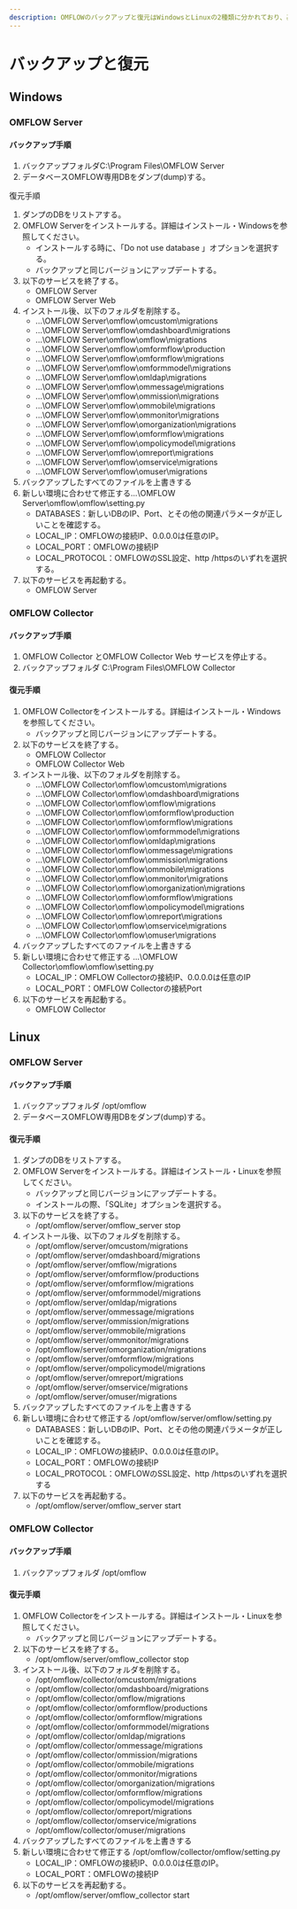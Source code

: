 ```yaml
---
description: OMFLOWのバックアップと復元はWindowsとLinuxの2種類に分かれており、基本的に手順は似ていますが、異なる環境間では互換性がありません。
---
```


# バックアップと復元

## Windows

### OMFLOW Server

#### バックアップ手順

1. バックアップフォルダC:\Program Files\OMFLOW Server
2. データベースOMFLOW専用DBをダンプ(dump)する。

復元手順

1. ダンプのDBをリストアする。
2. OMFLOW Serverをインストールする。詳細はインストール・Windowsを参照してください。
   * インストールする時に、「Do not use database 」オプションを選択する。
   * バックアップと同じバージョンにアップデートする。
3. 以下のサービスを終了する。
   * OMFLOW Server&#x20;
   * OMFLOW Server Web
4. インストール後、以下のフォルダを削除する。
   * ...\OMFLOW Server\omflow\omcustom\migrations
   * ...\OMFLOW Server\omflow\omdashboard\migrations
   * ...\OMFLOW Server\omflow\omflow\migrations
   * ...\OMFLOW Server\omflow\omformflow\production
   * ...\OMFLOW Server\omflow\omformflow\migrations
   * ...\OMFLOW Server\omflow\omformmodel\migrations
   * ...\OMFLOW Server\omflow\omldap\migrations
   * ...\OMFLOW Server\omflow\ommessage\migrations
   * ...\OMFLOW Server\omflow\ommission\migrations
   * ...\OMFLOW Server\omflow\ommobile\migrations
   * ...\OMFLOW Server\omflow\ommonitor\migrations
   * ...\OMFLOW Server\omflow\omorganization\migrations
   * ...\OMFLOW Server\omflow\omformflow\migrations
   * ...\OMFLOW Server\omflow\ompolicymodel\migrations
   * ...\OMFLOW Server\omflow\omreport\migrations
   * ...\OMFLOW Server\omflow\omservice\migrations
   * ...\OMFLOW Server\omflow\omuser\migrations
5. バックアップしたすべてのファイルを上書きする
6. 新しい環境に合わせて修正する...\OMFLOW Server\omflow\omflow\setting.py
   * DATABASES：新しいDBのIP、Port、とその他の関連パラメータが正しいことを確認する。
   * LOCAL\_IP：OMFLOWの接続IP、0.0.0.0は任意のIP。
   * LOCAL\_PORT：OMFLOWの接続IP
   * LOCAL\_PROTOCOL：OMFLOWのSSL設定、http /httpsのいずれを選択する。
7. 以下のサービスを再起動する。
   * OMFLOW Server

### OMFLOW Collector

#### バックアップ手順

1. OMFLOW Collector とOMFLOW Collector Web サービスを停止する。
2. バックアップフォルダ C:\Program Files\OMFLOW Collector

#### 復元手順

1. OMFLOW Collectorをインストールする。詳細はインストール・Windowsを参照してください。
   * バックアップと同じバージョンにアップデートする。
2. 以下のサービスを終了する。
   * OMFLOW Collector
   * OMFLOW Collector Web
3. インストール後、以下のフォルダを削除する。
   * ...\OMFLOW Collector\omflow\omcustom\migrations
   * ...\OMFLOW Collector\omflow\omdashboard\migrations
   * ...\OMFLOW Collector\omflow\omflow\migrations
   * ...\OMFLOW Collector\omflow\omformflow\production
   * ...\OMFLOW Collector\omflow\omformflow\migrations
   * ...\OMFLOW Collector\omflow\omformmodel\migrations
   * ...\OMFLOW Collector\omflow\omldap\migrations
   * ...\OMFLOW Collector\omflow\ommessage\migrations
   * ...\OMFLOW Collector\omflow\ommission\migrations
   * ...\OMFLOW Collector\omflow\ommobile\migrations
   * ...\OMFLOW Collector\omflow\ommonitor\migrations
   * ...\OMFLOW Collector\omflow\omorganization\migrations
   * ...\OMFLOW Collector\omflow\omformflow\migrations
   * ...\OMFLOW Collector\omflow\ompolicymodel\migrations
   * ...\OMFLOW Collector\omflow\omreport\migrations
   * ...\OMFLOW Collector\omflow\omservice\migrations
   * ...\OMFLOW Collector\omflow\omuser\migrations
4. バックアップしたすべてのファイルを上書きする
5. 新しい環境に合わせて修正する ...\OMFLOW Collector\omflow\omflow\setting.py
   * LOCAL\_IP：OMFLOW Collectorの接続IP、0.0.0.0は任意のIP
   * LOCAL\_PORT：OMFLOW Collectorの接続Port
6. 以下のサービスを再起動する。
   * OMFLOW Collector

## Linux

### OMFLOW Server

#### バックアップ手順

1. バックアップフォルダ /opt/omflow
2. データベースOMFLOW専用DBをダンプ(dump)する。

#### 復元手順

1. ダンプのDBをリストアする。
2. OMFLOW Serverをインストールする。詳細はインストール・Linux​を参照してください。
   * バックアップと同じバージョンにアップデートする。
   * インストールの際、「SQLite」オプションを選択する。
3. 以下のサービスを終了する。
   * /opt/omflow/server/omflow\_server stop
4. インストール後、以下のフォルダを削除する。
   * /opt/omflow/server/omcustom/migrations
   * /opt/omflow/server/omdashboard/migrations
   * /opt/omflow/server/omflow/migrations
   * /opt/omflow/server/omformflow/productions
   * /opt/omflow/server/omformflow/migrations
   * /opt/omflow/server/omformmodel/migrations
   * /opt/omflow/server/omldap/migrations
   * /opt/omflow/server/ommessage/migrations
   * /opt/omflow/server/ommission/migrations
   * /opt/omflow/server/ommobile/migrations
   * /opt/omflow/server/ommonitor/migrations
   * /opt/omflow/server/omorganization/migrations
   * /opt/omflow/server/omformflow/migrations
   * /opt/omflow/server/ompolicymodel/migrations
   * /opt/omflow/server/omreport/migrations
   * /opt/omflow/server/omservice/migrations
   * /opt/omflow/server/omuser/migrations
5. バックアップしたすべてのファイルを上書きする
6. 新しい環境に合わせて修正する /opt/omflow/server/omflow/setting.py
   * DATABASES：新しいDBのIP、Port、とその他の関連パラメータが正しいことを確認する。
   * LOCAL\_IP：OMFLOWの接続IP、0.0.0.0は任意のIP。
   * LOCAL\_PORT：OMFLOWの接続IP
   * LOCAL\_PROTOCOL：OMFLOWのSSL設定、http /httpsのいずれを選択する
7. 以下のサービスを再起動する。
   * /opt/omflow/server/omflow\_server start

### OMFLOW Collector

#### バックアップ手順

1. バックアップフォルダ /opt/omflow

#### 復元手順

1. OMFLOW Collectorをインストールする。詳細はインストール・Linux​を参照してください。
   * バックアップと同じバージョンにアップデートする。
2. 以下のサービスを終了する。
   * /opt/omflow/server/omflow\_collector stop
3. インストール後、以下のフォルダを削除する。
   * /opt/omflow/collector/omcustom/migrations
   * /opt/omflow/collector/omdashboard/migrations
   * /opt/omflow/collector/omflow/migrations
   * /opt/omflow/collector/omformflow/productions
   * /opt/omflow/collector/omformflow/migrations
   * /opt/omflow/collector/omformmodel/migrations
   * /opt/omflow/collector/omldap/migrations
   * /opt/omflow/collector/ommessage/migrations
   * /opt/omflow/collector/ommission/migrations
   * /opt/omflow/collector/ommobile/migrations
   * /opt/omflow/collector/ommonitor/migrations
   * /opt/omflow/collector/omorganization/migrations
   * /opt/omflow/collector/omformflow/migrations
   * /opt/omflow/collector/ompolicymodel/migrations
   * /opt/omflow/collector/omreport/migrations
   * /opt/omflow/collector/omservice/migrations
   * /opt/omflow/collector/omuser/migrations
4. バックアップしたすべてのファイルを上書きする
5. 新しい環境に合わせて修正する /opt/omflow/collector/omflow/setting.py
   * LOCAL\_IP：OMFLOWの接続IP、0.0.0.0は任意のIP。
   * LOCAL\_PORT：OMFLOWの接続IP
6. 以下のサービスを再起動する。
   * /opt/omflow/server/omflow\_collector start
